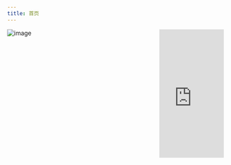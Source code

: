 ```yaml
---
title: 首页
---
```


<iframe src="https://discord.com/widget?id=774154428093169684&theme=dark" width="150" height="300" allowtransparency="true" frameborder="0" sandbox="allow-popups allow-popups-to-escape-sandbox allow-same-origin allow-scripts" style="float: right"></iframe>

![image](https://raw.githubusercontent.com/computerdiscuss/computerdiscuss.github.io/main/docs/11080499_954719721225450_7938736100747568296_o%20(1).jpg)


